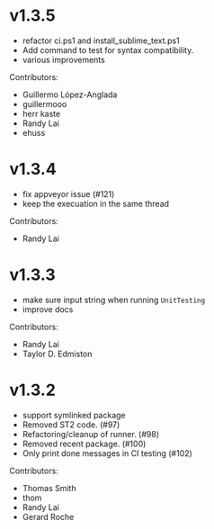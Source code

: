 # v1.3.5

   - refactor ci.ps1 and install_sublime_text.ps1
   - Add command to test for syntax compatibility.
   - various improvements

  Contributors:
   - Guillermo López-Anglada
   - guillermooo
   - herr kaste
   - Randy Lai
   - ehuss


# v1.3.4

   - fix appveyor issue (#121)
   - keep the execuation in the same thread

  Contributors:
   - Randy Lai


# v1.3.3

   - make sure input string when running `UnitTesting`
   - improve docs

  Contributors:
   - Randy Lai
   - Taylor D. Edmiston


# v1.3.2

   - support symlinked package
   - Removed ST2 code. (#97)
   - Refactoring/cleanup of runner. (#98)
   - Removed recent package. (#100)
   - Only print done messages in CI testing (#102)

  Contributors:
   - Thomas Smith
   - thom
   - Randy Lai
   - Gerard Roche
